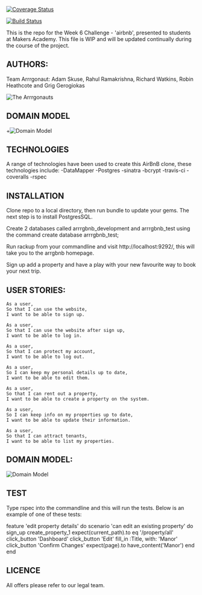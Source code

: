 [![Coverage Status](https://coveralls.io/repos/github/rahulrama/arrrgbnb/badge.svg?branch=master)](https://coveralls.io/github/rahulrama/arrrgbnb?branch=master)

[![Build Status](https://travis-ci.org/rahulrama/arrrgbnb.svg?branch=master)](https://travis-ci.org/rahulrama/arrrgbnb)

This is the repo for the Week 6 Challenge - 'airbnb', presented to students at Makers Academy.
This file is WIP and will be updated continually during the course of the project.

AUTHORS:
-------

Team Arrrgonaut: Adam Skuse, Rahul Ramakrishna, Richard Watkins, Robin Heathcote and Grig Gerogiokas

![The Arrrgonauts](https://github.com/rahulrama/arrrgbnb/blob/master/app/public/images/arrrgonauts.png)

DOMAIN MODEL
------------
+![Domain Model](https://github.com/rahulrama/arrrgbnb/blob/master/app/public/images/arrrgbnb_domain_model.png)

TECHNOLOGIES
------------
A range of technologies have been used to create this AirBnB clone, these technologies include:
-DataMapper
-Postgres
-sinatra
-bcrypt
-travis-ci
-coveralls
-rspec

INSTALLATION
------------
Clone repo to a local directory, then run bundle to update your gems. The next step is to install PostgresSQL.

Create 2 databases called arrrgbnb_development and arrrgbnb_test using the command create database arrrgbnb_test;

Run rackup from your commandline and visit http://localhost:9292/, this will take you to the arrgbnb homepage.

Sign up add a property and have a play with your new favourite way to book your next trip.


USER STORIES:
------------

```
As a user,
So that I can use the website,
I want to be able to sign up.

As a user,
So that I can use the website after sign up,
I want to be able to log in.

As a user,
So that I can protect my account,
I want to be able to log out.

As a user,
So I can keep my personal details up to date,
I want to be able to edit them.

As a user,
So that I can rent out a property,
I want to be able to create a property on the system.

As a user,
So I can keep info on my properties up to date,
I want to be able to update their information.

As a user,
So that I can attract tenants,
I want to be able to list my properties.
```

DOMAIN MODEL:
------------
![Domain Model](https://github.com/rahulrama/arrrgbnb/blob/master/public/images/arrrgbnb_domain_model.png)

TEST
----
Type rspec into the commandline and this will run the tests. Below is an example of one of these tests:

feature 'edit property details' do
	scenario 'can edit an existing property' do
    sign_up
		create_property_1
	  expect(current_path).to eq '/property/all'
    click_button 'Dashboard'
    click_button 'Edit'
    fill_in :Title, with: 'Manor'
    click_button 'Confirm Changes'
    expect(page).to have_content('Manor')
	end
end

LICENCE
----
All offers please refer to our legal team.
